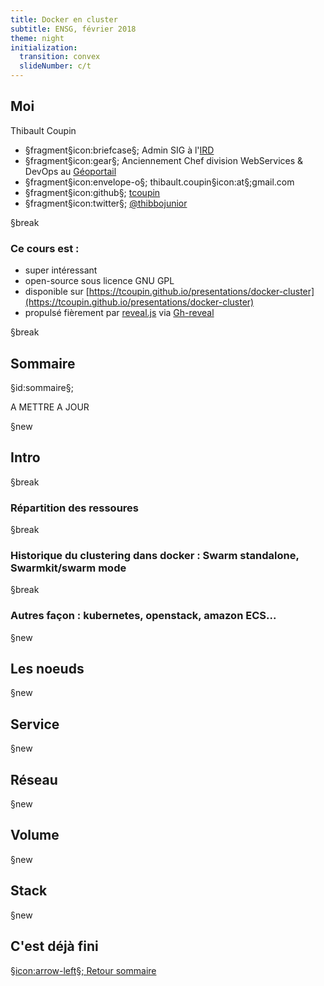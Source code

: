 ```yaml
---
title: Docker en cluster
subtitle: ENSG, février 2018
theme: night
initialization:
  transition: convex
  slideNumber: c/t
---
```


## Moi

Thibault Coupin


- §fragment§icon:briefcase§; Admin SIG à l'[IRD](http://www.ird.fr)
- §fragment§icon:gear§; Anciennement Chef division WebServices & DevOps au [Géoportail](https://www.geoportail.gouv.fr)
- §fragment§icon:envelope-o§; thibault.coupin§icon:at§;gmail.com
- §fragment§icon:github§; [tcoupin](https://github.com/tcoupin)
- §fragment§icon:twitter§; [@thibbojunior](https://twitter.com/thibbojunior)

§break

### Ce cours est :

- super intéressant
- open-source sous licence GNU GPL
- disponible sur [https://tcoupin.github.io/presentations/docker-cluster](https://tcoupin.github.io/presentations/docker-cluster)
- propulsé fièrement par [reveal.js](https://github.com/hakimel/reveal.js) via [Gh-reveal](https://github.com/tcoupin/gh-reveal)


§break


## Sommaire

§id:sommaire§;

A METTRE A JOUR

§new

## Intro

§break

### Répartition des ressoures

§break

### Historique du clustering dans docker : Swarm standalone, Swarmkit/swarm mode
§break
### Autres façon : kubernetes, openstack, amazon ECS...
§new
## Les noeuds
§new
## Service
§new
## Réseau
§new
## Volume
§new
## Stack
§new


## C'est déjà fini

[§icon:arrow-left§; Retour sommaire](#/sommaire)
